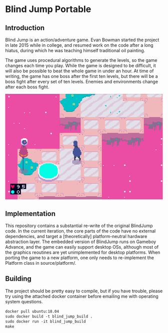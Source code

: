 # Blind Jump Portable

## Introduction

Blind Jump is an action/adventure game. Evan Bowman started the project in late 2015 while in college, and resumed work on the code after a long hiatus, during which he was teaching himself traditional oil painting.

The game uses procedural algorithms to generate the levels, so the game changes each time you play. While the game is designed to be difficult, it will also be possible to beat the whole game in under an hour. At time of writing, the game has one boss after the first ten levels, but there will be a boss fight after every set of ten levels. Enemies and environments change after each boss fight.

<p align="center">
  <img src="screen1.png"/>
</p>

## Implementation

This repository contains a substantial re-write of the original BlindJump code. In the current iteration, the core parts of the code have no external dependencies, and target a [theoretically] platform-neutral hardware abstraction layer. The embedded version of BlindJump runs on Gameboy Advance, and the game can easily support desktop OSs, although most of the graphics reoutines are yet unimplemented for desktop platforms. When porting the game to a new platform, one only needs to re-implement the Platform class in source/platform/.

## Building

The project should be pretty easy to compile, but if you have trouble, please try using the attached docker container before emailing me with operating system questions.
```
docker pull ubuntu:18.04
sudo docker build -t blind_jump_build .
sudo docker run -it blind_jump_build
make
```
